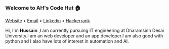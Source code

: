 ### Welcome to AH's Code Hut 🏠

<p >
  <a href="https://asharahussain.cf/" target="_blank">Website</a> •
  <a href="mailto:hussain.ashara123@gmail.com">Email</a> •
  <a href="https://www.linkedin.com/in/hussain-ashara-945318192/">Linkedin</a> •
  <a href="https://www.hackerrank.com/hussain_ashara11">Hackerrank</a>
</p>

Hi, I'm <b>Hussain</b> ,I am currently pursuing IT engineering at Dharamsinh Desai University.I am an web developer and an app developer.I am also good with python and I also have lots of interest in automation and AI.









